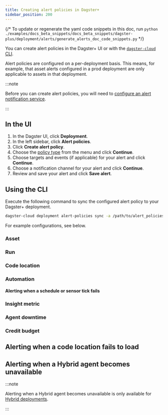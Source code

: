 ```yaml
---
title: Creating alert policies in Dagster+
sidebar_position: 200
---
```

{/* To update or regenerate the yaml code snippets in this doc, run `python ./examples/docs_beta_snippets/docs_beta_snippets/dagster-plus/deployment/alerts/generate_alerts_doc_code_snippets.py` */}

You can create alert policies in the Dagster+ UI or with the [`dagster-cloud` CLI](/dagster-plus/deployment/management/dagster-cloud-cli).

Alert policies are configured on a per-deployment basis. This means, for example, that asset alerts configured in a prod deployment are only applicable to assets in that deployment.


:::note

Before you can create alert policies, you will need to [configure an alert notification service](configuring-an-alert-notification-service).

:::

## In the UI

1. In the Dagster UI, click **Deployment**.
2. In the left sidebar, click **Alert policies**.
3. Click **Create alert policy**.
4. Choose the [policy type](alert-policy-types) from the menu and click **Continue**.
5. Choose targets and events (if applicable) for your alert and click **Continue**.
6. Choose a notification channel for your alert and click **Continue**.
7. Review and save your alert and click **Save alert**.

## Using the CLI

Execute the following command to sync the configured alert policy to your Dagster+ deployment.

```bash
dagster-cloud deployment alert-policies sync -a /path/to/alert_policies.yaml
```

For example configurations, see below.

### Asset

### Run

### Code location

### Automation

#### Alerting when a schedule or sensor tick fails

<Tabs groupId="notification_service">
  <TabItem value='email' label='Email'>
    <CodeExample path="docs_beta_snippets/docs_beta_snippets/dagster-plus/deployment/alerts/schedule-sensor-failure-email.yaml" language="yaml" />
  </TabItem>
  <TabItem value='microsoft_teams' label='Microsoft Teams'>
    <CodeExample path="docs_beta_snippets/docs_beta_snippets/dagster-plus/deployment/alerts/schedule-sensor-failure-microsoft_teams.yaml" language="yaml" />
  </TabItem>
  <TabItem value='pagerduty' label='PagerDuty'>
    <CodeExample path="docs_beta_snippets/docs_beta_snippets/dagster-plus/deployment/alerts/schedule-sensor-failure-pagerduty.yaml" language="yaml" />
  </TabItem>
  <TabItem value='slack' label='Slack'>
    <CodeExample path="docs_beta_snippets/docs_beta_snippets/dagster-plus/deployment/alerts/schedule-sensor-failure-slack.yaml" language="yaml" />
  </TabItem>
</Tabs>

### Insight metric

### Agent downtime

### Credit budget

## Alerting when a code location fails to load

<Tabs groupId="notification_service">
  <TabItem value='email' label='Email'>
    <CodeExample path="docs_beta_snippets/docs_beta_snippets/dagster-plus/deployment/alerts/code-location-error-email.yaml" language="yaml" />
  </TabItem>
  <TabItem value='microsoft_teams' label='Microsoft Teams'>
    <CodeExample path="docs_beta_snippets/docs_beta_snippets/dagster-plus/deployment/alerts/code-location-error-microsoft_teams.yaml" language="yaml" />
  </TabItem>
  <TabItem value='pagerduty' label='PagerDuty'>
    <CodeExample path="docs_beta_snippets/docs_beta_snippets/dagster-plus/deployment/alerts/code-location-error-pagerduty.yaml" language="yaml" />
  </TabItem>
  <TabItem value='slack' label='Slack'>
    <CodeExample path="docs_beta_snippets/docs_beta_snippets/dagster-plus/deployment/alerts/code-location-error-slack.yaml" language="yaml" />
  </TabItem>
</Tabs>

## Alerting when a Hybrid agent becomes unavailable

:::note

Alerting when a Hybrid agent becomes unavailable is only available for [Hybrid deployments](/dagster-plus/deployment/deployment-types/hybrid/).

:::

<Tabs groupId="notification_service">
  <TabItem value='email' label='Email'>
    <CodeExample path="docs_beta_snippets/docs_beta_snippets/dagster-plus/deployment/alerts/code-location-error-email.yaml" language="yaml" />
  </TabItem>
  <TabItem value='microsoft_teams' label='Microsoft Teams'>
    <CodeExample path="docs_beta_snippets/docs_beta_snippets/dagster-plus/deployment/alerts/code-location-error-microsoft_teams.yaml" language="yaml" />
  </TabItem>
  <TabItem value='pagerduty' label='PagerDuty'>
    <CodeExample path="docs_beta_snippets/docs_beta_snippets/dagster-plus/deployment/alerts/code-location-error-pagerduty.yaml" language="yaml" />
  </TabItem>
  <TabItem value='slack' label='Slack'>
    <CodeExample path="docs_beta_snippets/docs_beta_snippets/dagster-plus/deployment/alerts/code-location-error-slack.yaml" language="yaml" />
  </TabItem>
</Tabs>